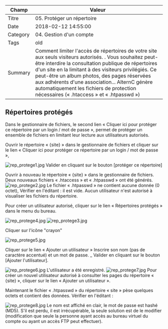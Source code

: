  Champ | Valeur
 ------- | ------------------------------ 
 Titre | 05. Protéger un répertoire 
Date | 2018-02-12 14:55:00 
Category | 04. Gestion d'un compte
Tags | old
Summary | Comment limiter l'accès de répertoires de votre site aux seuls visiteurs autorisés. . Vous souhaitez peut-être interdire la consultation publique de répertoires d'un site en la limitant à des visiteurs privilégiés. Ce peut-être un album photos, des pages réservées aux adhérents d'une association... AlternC génère automatiquement les fichiers de protection nécessaires (« .htaccess » et « .htpasswd »)

## Répertoires protégés

Dans le gestionnaire de fichiers, le second lien « Cliquer ici pour protéger ce répertoire par un login / mot de passe », permet de protéger un ensemble de fichiers en limitant leur lecture aux utilisateurs autorisés.

Ouvrir le répertoire « {site} » dans le gestionnaire de fichiers et cliquer sur le lien « Cliquer ici pour protéger ce répertoire par un login / mot de passe »,

<img src="/img/rep_protege1.jpg" title="to complete" alt="rep_protege1.jpg" /> Valider en cliquant sur le bouton 
[protéger ce répertoire]

Ouvrir à nouveau le répertoire « {site} » dans le gestionnaire de fichiers.
Deux nouveaux fichiers « .htaccess » et « .htpasswd » ont été générés.
<img src="/img/rep_protege2.jpg" title="to complete" alt="rep_protege2.jpg" />
Le fichier « .htpasswd » ne contient aucune donnée (0 octet), Vérifier en l'éditant : il est vide. Aucun utilisateur n'est autorisé à visualiser les fichiers du répertoire.

Pour créer un utilisateur autorisé, cliquer sur le lien « Répertoires protégés » dans le menu du bureau.

<img src="/img/rep_protege4.jpg" title="to complete" alt="rep_protege4.jpg" /> <img src="/img/rep_protege3.jpg" title="to complete" alt="rep_protege3.jpg" />

Cliquer sur l'icône "crayon"

<img src="/img/rep_protege5.jpg" title="to complete" alt="rep_protege5.jpg" />

Cliquer sur le lien « Ajouter un utilisateur » Inscrire son nom (pas de caractère accentué) et un mot de passe.
_ Valider en cliquant sur le bouton [Ajouter l'utilisateur].

<img src="/img/rep_protege6.jpg" title="to complete" alt="rep_protege6.jpg" />
L'utilisateur a été enregistré.

<img src="/img/rep_protege7.jpg" title="to complete" alt="rep_protege7.jpg" />
Pour créer un nouvel utilisateur autorisé à consulter les pages du répertoire « {site} », cliquer sur le lien « Ajouter un utilisateur ».

Maintenant le fichier « .htpasswd » du répertoire « site » pèse quelques octets et contient des données. Vérifier en l'éditant :

<img src="/img/rep_protege8.jpg" title="to complete" alt="rep_protege8.jpg" />
Le nom est affiché en clair, le mot de passe est hashé (MD5). S'il est perdu, il est irrécupérable, la seule solution est de le modifier (modification que seule la personne ayant accès au bureau virtuel du compte ou ayant un accès FTP peut effectuer).
